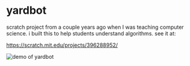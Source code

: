 # yardbot
scratch project from a couple years ago when I was teaching computer science. i built this to help students understand algorithms. see it at:

https://scratch.mit.edu/projects/396288952/

![demo of yardbot](yardbot_demo.gif)
